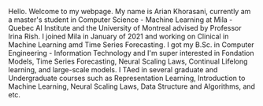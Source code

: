 
Hello. Welcome to my webpage. My name is Arian Khorasani, currently am a master's student in Computer Science - Machine Learning at Mila - Quebec AI Institute and the University of Montreal advised by Professor Irina Rish.
I joined Mila in January of 2021 and working on Clinical in Machine Learning amd Time Series Forecasting. I got my B.Sc. in Computer Engineering - Information Technology and I'm super interested in Fondation Models, Time Series Forecasting, Neural Scaling Laws, Continual Lifelong learning, and large-scale models. 
I TAed in several graduate and Undergraduate courses such as Representation Learning, Introduction to Machine Learning, Neural Scaling Laws, Data Structure and Algorithms, and etc.
 

